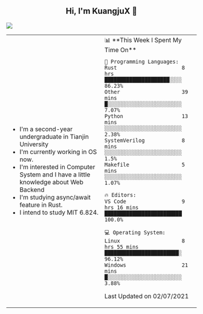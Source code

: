 <h2 align="center"> Hi, I'm KuangjuX 👋 </h2>
<p><img src="https://w.wallhaven.cc/full/nz/wallhaven-nz1e8j.jpg"></p>
<table>
    <tr>
        <td valign="center" width="50%">
            <ul>
                <li>I'm a second-year undergraduate in Tianjin University</li>
                <li>I'm currently working in OS now.</li>
                <li>I'm interested in Computer System and I have a little knowledge about Web Backend</li>
                <li>I'm studying async/await feature in Rust.</li>
                <li>I intend to study MIT 6.824.</li>
            </ul>
        </td>
       <td valign="top" width="50%">
<!--START_SECTION:waka-->
📊 **This Week I Spent My Time On** 

```text
💬 Programming Languages: 
Rust                     8 hrs               █████████████████████░░░░   86.23% 
Other                    39 mins             █░░░░░░░░░░░░░░░░░░░░░░░░   7.07% 
Python                   13 mins             ░░░░░░░░░░░░░░░░░░░░░░░░░   2.38% 
SystemVerilog            8 mins              ░░░░░░░░░░░░░░░░░░░░░░░░░   1.5% 
Makefile                 5 mins              ░░░░░░░░░░░░░░░░░░░░░░░░░   1.07%

🔥 Editors: 
VS Code                  9 hrs 16 mins       █████████████████████████   100.0%

💻 Operating System: 
Linux                    8 hrs 55 mins       ████████████████████████░   96.12% 
Windows                  21 mins             █░░░░░░░░░░░░░░░░░░░░░░░░   3.88%

```


 Last Updated on 02/07/2021
<!--END_SECTION:waka-->
</td></tr>
</table>


